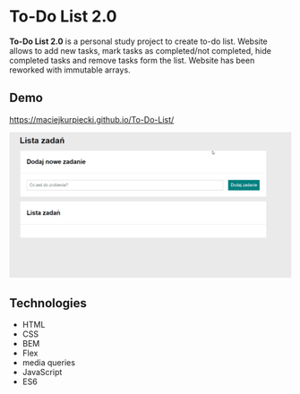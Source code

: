 # To-Do List 2.0

**To-Do List 2.0** is a personal study project to create to-do list. Website allows to add new tasks, mark tasks as completed/not completed, hide completed tasks and remove tasks form the list.
Website has been reworked with immutable arrays.
## Demo
https://maciejkurpiecki.github.io/To-Do-List/

![gif](Images/presentation.gif/)
## Technologies
- HTML
- CSS 
- BEM
- Flex
- media queries
- JavaScript
- ES6
